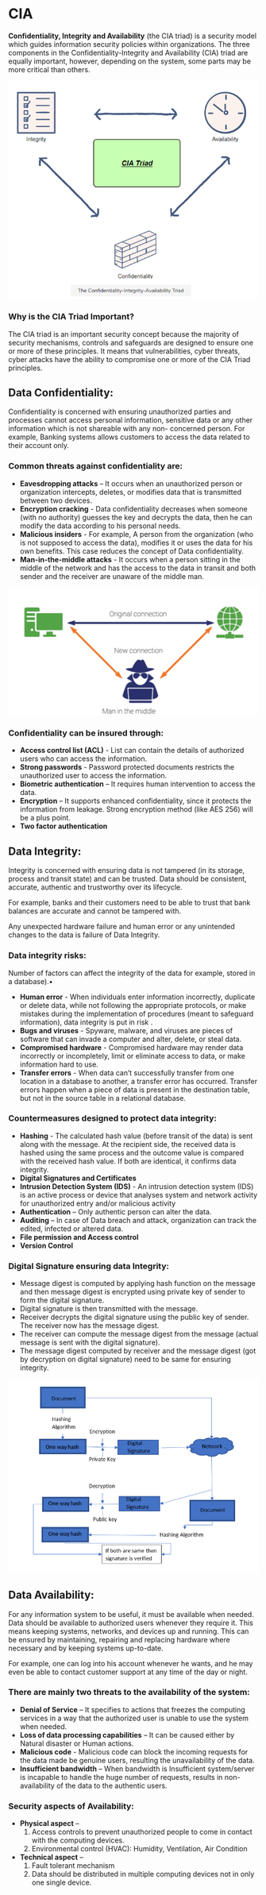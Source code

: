 # CIA
**Confidentiality, Integrity and Availability** (the CIA triad) is a security model which guides information
security policies within organizations. The three components in the Confidentiality-Integrity and
Availability (CIA) triad are equally important, however, depending on the system, some parts may be
more critical than others.

![CIA Triad](images/CIATriad.png)

### Why is the CIA Triad Important?

The CIA triad is an important security concept because the majority of security mechanisms, controls
and safeguards are designed to ensure one or more of these principles.
It means that vulnerabilities, cyber threats, cyber attacks have the ability to compromise one or
more of the CIA Triad principles.


## Data Confidentiality:

Confidentiality is concerned with ensuring unauthorized parties and processes cannot access
personal information, sensitive data or any other information which is not shareable with any non-
concerned person.
For example, Banking systems allows customers to access the data related to their account only.

### Common threats against confidentiality are: 

- **Eavesdropping attacks** – It occurs when an unauthorized person or organization intercepts, deletes, or modifies data that is transmitted between two devices.
- **Encryption cracking** - Data confidentiality decreases when someone (with no authority) guesses the key and decrypts the data, then he can modify the data according to his personal needs.
- **Malicious insiders** - For example, A person from the organization (who is not supposed to access the data), modifies it or uses the data for his own benefits. This case reduces the concept of Data confidentiality. 
- **Man-in-the-middle attacks** - It occurs when a person sitting in the middle of the network and has the access to the data in transit and both sender and the receiver are unaware of the middle man. 
  
![Man-In-The-Middle Attack](images/MITM.png)

### Confidentiality can be insured through:

- **Access control list (ACL)** - List can contain the details of authorized users who can access the information.
- **Strong passwords** - Password protected documents restricts the unauthorized user to access the information.
- **Biometric authentication** – It requires human intervention to access the data.
- **Encryption** – It supports enhanced confidentiality, since it protects the information from leakage. Strong encryption method (like AES 256) will be a plus point.
- **Two factor authentication**


## Data Integrity:

Integrity is concerned with ensuring data is not tampered (in its storage, process and transit state) and can be trusted. Data should be consistent, accurate, authentic and trustworthy over its lifecycle.

For example, banks and their customers need to be able to trust that bank balances are accurate and cannot be tampered with.

Any unexpected hardware failure and human error or any unintended changes to the data is failure of Data Integrity.

### Data integrity risks:

Number of factors can affect the integrity of the data for example, stored in a database).•

- **Human error** - When individuals enter information incorrectly, duplicate or delete data, while not following the appropriate protocols, or make mistakes during the implementation of procedures (meant to safeguard information), data integrity is put in risk .
- **Bugs and viruses** - Spyware, malware, and viruses are pieces of software that can invade a computer and alter, delete, or steal data.
- **Compromised hardware** - Compromised hardware may render data incorrectly or incompletely, limit or eliminate access to data, or make information hard to use.
- **Transfer errors** - When data can’t successfully transfer from one location in a database to another, a transfer error has occurred. Transfer errors happen when a piece of data is present in the destination table, but not in the source table in a relational database.

### Countermeasures designed to protect data integrity:

- **Hashing** - The calculated hash value (before transit of the data) is sent along with the message. At the recipient side, the received data is hashed using the same process and the outcome value is compared with the received hash value. If both are identical, it confirms data integrity.
- **Digital Signatures and Certificates**
- **Intrusion Detection System (IDS)** - An intrusion detection system (IDS) is an active process or device that analyses system and network activity for unauthorized entry and/or malicious activity
- **Authentication** – Only authentic person can alter the data.
- **Auditing** – In case of Data breach and attack, organization can track the edited, infected or altered data.
- **File permission and Access control**
- **Version Control**

### Digital Signature ensuring data Integrity:

- Message digest is computed by applying hash function on the message and then message digest is encrypted using private key of sender to form the digital signature.
- Digital signature is then transmitted with the message.
- Receiver decrypts the digital signature using the public key of sender. The receiver now has the message digest.
- The receiver can compute the message digest from the message (actual message is sent with the digital signature).
- The message digest computed by receiver and the message digest (got by decryption on digital signature) need to be same for ensuring integrity.


![DigitalCertificates](images/DigitalCertificates.png)

## Data Availability:

For any information system to be useful, it must be available when needed. Data should be available to authorized users whenever they require it. This means keeping systems, networks, and devices up and running. This can be ensured by maintaining, repairing and replacing hardware where necessary and by keeping systems up-to-date.

For example, one can log into his account whenever he wants, and he may even be able to contact customer support at any time of the day or night.

### There are mainly two threats to the availability of the system:

- **Denial of Service** – It specifies to actions that freezes the computing services in a way that the authorized user is unable to use the system when needed.
- **Loss of data processing capabilities** – It can be caused either by Natural disaster or Human actions.
- **Malicious code** - Malicious code can block the incoming requests for the data made be genuine users, resulting the unavailability of the data.
- **Insufficient bandwidth** – When bandwidth is Insufficient system/server is incapable to handle the huge number of requests, results in non-availability of the data to the authentic users.

### Security aspects of Availability:

- **Physical aspect** – 
  1. Access controls to prevent unauthorized people to come in contact with the computing devices.
  2. Environmental control (HVAC): Humidity, Ventilation, Air Condition
- **Technical aspect** – 
  1. Fault tolerant mechanism
  2. Data should be distributed in multiple computing devices not in only one single device.